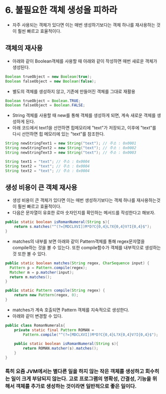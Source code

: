 # 6. 불필요한 객체 생성을 피하라

* 자주 사용되는 객체가 있다면 이는 매번 생성하기보다는 객체 하나를 재사용하는 것이 훨씬 빠르고 효율적이다.

## 객체의 재사용

* 아래와 같이 Boolean객체를 사용할 때 아래와 같이 작성하면 매번 새로운 객체가 생성된다.
```java
Boolean trueObject = new Boolean(true);
Boolean falseObject = new Boolean(false);
```


* 별도의 객체를 생성하지 않고, 기존에 만들어진 객체를 그대로 재활용
```java
Boolean trueObject = Boolean.TRUE;
Boolean falseObject = Boolean.FALSE;
```


* String 객체를 사용할 때 new를 통해 객체를 생성하게 되면, 계속 새로운 객체를 생성하게 된다.
* 아래 코드에서 text1을 선언하면 힙메모리에 "text"가 저장되고, 이후에 "text"를 다시 선언하면 힙 메모리에 있는 "text"를 참조한다.
```java
String newStringText1 = new String("text"); // 주소 : 0x0001
String newStringText2 = new String("text"); // 주소 : 0x0002
String newStringText3 = new String("text"); // 주소 : 0x0003

String text1 = "text"; // 주소 : 0x0004
String text2 = "text"; // 주소 : 0x0004
String text2 = "text"; // 주소 : 0x0004
```



## 생성 비용이 큰 객체 재사용
* 생성 비용이 큰 객체가 있다면 이는 매번 생성하기보다는 객체 하나를 재사용하는것이 훨씬 빠르고 효율적이다.
* 다음은 문자열이 유효한 로마 숫자인지를 확인하는 메서드를 작성한다고 해보자.
```java
public static boolean isRomanNumeral(String s){
	return s.matches("^(?=[MDCLXVI])M*D?C{0,4}L?X{0,4}V?I{0,4}$"); 
}
```


* matches의 내부를 보면 아래와 같이 Pattern객체를 통해 regex문자열을 compile하는 것을 볼 수 있는다. 또한 compile함수가 객체를 내부적으로 생성하는 것 또한 볼 수 있다.
```java
public static boolean matches(String regex, CharSequence input) {
  Pattern p = Pattern.compile(regex);
  Matcher m = p.matcher(input);
  return m.matches();
}

public static Pattern compile(String regex) {
	return new Pattern(regex, 0);
}
```

* matches가 계속 호출되면 Pattern 객체를 지속적으로 생성한다.
* 아래와 같이 변경할 수 있다.
```java
public class RomanNumerals{
	private static final Pattern ROMAN = 
		Pattern.compile("^(?=[MDCLXVI])M*D?C{0,4}L?X{0,4}V?I{0,4}$");
        
	public static boolean isRomanNumeral(String s){
		return ROMAN.matcher(s).matches();
	}
}
```

### 특히 요즘 JVM에서는 별다른 일을 하지 않는 작은 객체를 생성하고 회수히는 일이 크게 부담되지 않는다. 고로 프로그램의 명확성, 간결성, 기능을 위해서 객체를 추가로 생성하는 것이라면 일반적으로 좋은 일이다.